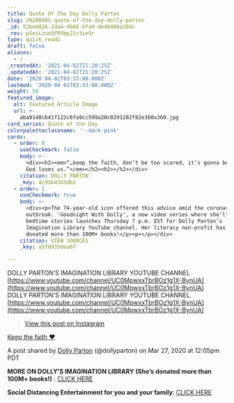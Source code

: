 ```yaml
---
title: Quote Of The Day Dolly Parton
slug: 20200401-quote-of-the-day-dolly-parton
_id: 52beb826-2da4-4b88-bfa9-de48460a104c
_rev: p5oiLzuoOfR9bp21r3ieSr
type: quick_reads
draft: false
aliases:
  - /
_createdAt: '2021-04-02T21:20:25Z'
_updatedAt: '2021-04-02T21:20:25Z'
date: '2020-04-01T03:33:00.000Z'
lastmod: '2020-04-01T03:33:00.000Z'
weight: 50
featured_image:
  alt: Featured Article Image
  url: >-
    aba9148cb41f122c6fa9cc599a20c0291202f82e360x360.jpg
card_series: Quote of the Day
colorpaletteclassname: '--dark-pink'
cards:
  - order: 0
    useCheckmark: false
    body: >-
      <div><h2><em>“…keep the faith, don’t be too scared, it’s gonna be alright,
      God loves us.”</em></h2><h2></h2></div>
    citation: DOLLY PARTON
    _key: 4c91b4345db2
  - order: 1
    useCheckmark: true
    body: >-
      <div><p>The 74-year-old icon offered this advice amid the coronavirus
      outbreak. 'Goodnight With Dolly', a new video series where she'll read
      bedtime stories launches Thursday 7 p.m. EST for Dolly Parton’s
      Imagination Library YouTube channel. Her literacy non-profit has has
      donated more than 100M+ books!</p><p></p></div>
    citation: VIEW SOURCES
    _key: a5fd935dea67

---
```

DOLLY PARTON’S IMAGINATION LIBRARY YOUTUBE CHANNEL  
[https://www.youtube.com/channel/UC0MpwxxTbrBOz1g1X-BynUA](https://www.youtube.com/channel/UC0MpwxxTbrBOz1g1X-BynUA)  
DOLLY PARTON’S IMAGINATION LIBRARY YOUTUBE CHANNEL  
[https://www.youtube.com/channel/UC0MpwxxTbrBOz1g1X-BynUA](https://www.youtube.com/channel/UC0MpwxxTbrBOz1g1X-BynUA)

> [View this post on Instagram](https://www.instagram.com/p/B-P4gsRlEKP/?utm_source=ig_embed&utm_campaign=loading)





[Keep the faith ❤️](https://www.instagram.com/p/B-P4gsRlEKP/?utm_source=ig_embed&utm_campaign=loading)

A post shared by [Dolly Parton](https://www.instagram.com/dollyparton/?utm_source=ig_embed&utm_campaign=loading) (@dollyparton) on Mar 27, 2020 at 12:05pm PDT



**MORE ON DOLLY’S IMAGINATION LIBRARY (She’s donated more than 100M+ books!)** : [CLICK HERE](https://smarthernews.com/dolly/)

**Social Distancing Entertainment for you and your family**: [CLICK HERE](https://smarthernews.com/article/social-distancing-entertainment-for-you-your-family/)